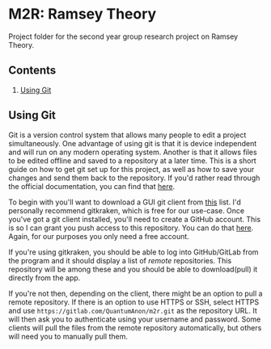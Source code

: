 # M2R: Ramsey Theory

Project folder for the second year group research project on Ramsey Theory.

## Contents

1. [Using Git](#using-git)


## Using Git

Git is a version control system that allows many people to edit a project
simultaneously.
One advantage of using git is that it is device independent and will run on any 
modern operating system.
Another is that it allows files to be edited offline and saved to a repository
at a later time.
This is a short guide on how to get git set up for this project, as well as how
to save your changes and send them back to the repository.
If you'd rather read through the official documentation, you can find that
[here](https://git-scm.com/doc).

To begin with you'll want to download a GUI git client from
[this](https://git-scm.com/downloads/guis) list.
I'd personally recommend gitkraken, which is free for our use-case.
Once you've got a git client installed, you'll need to create a GitHub account.
This is so I can grant you push access to this repository.
You can do that [here](https://github.com/join?source=header-home).
Again, for our purposes you only need a free account.

If you're using gitkraken, you should be able to log into GitHub/GitLab from the
program and it should display a list of *remote* repositories.
This repository will be among these and you should be able to download(pull) it directly
from the app.

If you're not then, depending on the client, there might be an option to pull a
remote repository.
If there is an option to use HTTPS or SSH, select HTTPS and use
`https://gitlab.com/QuantumAnon/m2r.git` as the repository URL.
It will then ask you to authenticate using your username and password.
Some clients will pull the files from the remote repository automatically, but
others will need you to manually pull them.
